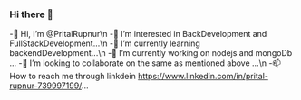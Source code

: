 ### Hi there 👋

<!--
**PritalRupnur/PritalRupnur** is a ✨ _special_ ✨ repository because its `README.md` (this file) appears on your GitHub profile.

Here are some ideas to get you started:-->




-👋 Hi, I’m @PritalRupnur\n
-👀 I’m interested in BackDevelopment and FullStackDevelopment...\n
-🌱 I’m currently learning backendDevelopment...\n
-🔭 I’m currently working on nodejs and mongoDb ...
-💞️ I’m looking to collaborate on the same as mentioned above ...\n
-📫 How to reach me through linkdein https://www.linkedin.com/in/prital-rupnur-739997199/...

